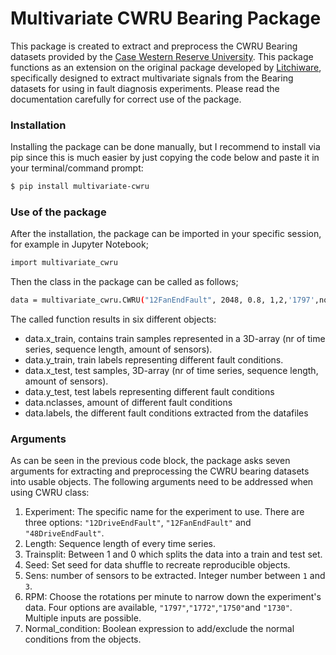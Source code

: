 # Multivariate CWRU Bearing Package
This package is created to extract and preprocess the CWRU Bearing datasets provided by the [Case Western Reserve University][cwru].
This package functions as an extension on the original package developed by [Litchiware][Litchiware], specifically designed to extract multivariate signals from the Bearing datasets for using in fault diagnosis experiments. Please read the documentation carefully for correct use of the package. 
### Installation
Installing the package can be done manually, but I recommend to install via pip since this is much easier by just copying the code below and paste it in your terminal/command prompt:
```sh
$ pip install multivariate-cwru
```

### Use of the package
After the installation, the package can be imported in your specific session, for example in Jupyter Notebook;
```sh
import multivariate_cwru
```
Then the class in the package can be called as follows;
```sh
data = multivariate_cwru.CWRU("12FanEndFault", 2048, 0.8, 1,2,'1797',normal_condition = True)
```
The called function results in six different objects:
* data.x_train, contains train samples represented in a 3D-array (nr of time series, sequence length, amount of sensors). 
* data.y_train, train labels representing different fault conditions.
* data.x_test, test samples, 3D-array (nr of time series, sequence length, amount of sensors). 
* data.y_test, test labels representing different fault conditions
* data.nclasses, amount of different fault conditions
* data.labels, the different fault conditions extracted from the datafiles

### Arguments
As can be seen in the previous code block, the package asks seven arguments for extracting and preprocessing the CWRU bearing datasets into usable objects. The following arguments need to be addressed when using CWRU class:
1) Experiment: The specific name for the experiment to use. There are three options: `"12DriveEndFault"`, `"12FanEndFault"` and `"48DriveEndFault"`.
2) Length: Sequence length of every time series.
3) Trainsplit: Between 1 and 0 which splits the data into a train and test set.
4) Seed: Set seed for data shuffle to recreate reproducible objects.
5) Sens: number of sensors to be extracted. Integer number between  `1` and `3`.
6) RPM: Choose the rotations per minute to narrow down the experiment's data. Four options are available, `"1797"`,`"1772"`,`"1750"`and `"1730"`. Multiple inputs are possible.
7) Normal_condition: Boolean expression to add/exclude the normal conditions from the objects.










[cwru]: <https://csegroups.case.edu/bearingdatacenter/pages/welcome-case-western-reserve-university-bearing-data-center-website>
[Litchiware]: <https://github.com/Litchiware/cwru>





